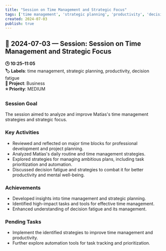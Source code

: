 ```yaml
---
title: "Session on Time Management and Strategic Focus"
tags: ['time management', 'strategic planning', 'productivity', 'decision fatigue']
created: 2024-07-03
publish: true
---
```


## 📅 2024-07-03 — Session: Session on Time Management and Strategic Focus

**🕒 10:25–11:05**  
**🏷️ Labels**: time management, strategic planning, productivity, decision fatigue  
**📂 Project**: Business  
**⭐ Priority**: MEDIUM  


### Session Goal
The session aimed to analyze and improve Matías's time management strategies and strategic focus.

### Key Activities
- Reviewed and reflected on major time blocks for professional development and project planning.
- Analyzed Matías's daily routine and time management strategies.
- Explored strategies for managing ambitious plans, including task prioritization and automation.
- Discussed decision fatigue and strategies to combat it for better productivity and mental well-being.

### Achievements
- Developed insights into time management and strategic planning.
- Identified high-impact tasks and tools for effective time management.
- Enhanced understanding of decision fatigue and its management.

### Pending Tasks
- Implement the identified strategies to improve time management and productivity.
- Further explore automation tools for task tracking and prioritization.
